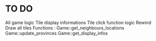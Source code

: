 # TO DO
All game logic
Tile display informations
Tile click function logic
Rewind
Draw all tiles
Functions :
Game::get_neighbours_locations
Game::update_provinces
Game::get_display_infos